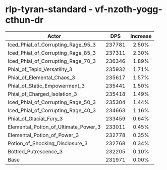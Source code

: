 # rlp-tyran-standard - vf-nzoth-yogg-cthun-dr
| Actor | DPS | Increase |
|---|:---:|:---:|
|Iced_Phial_of_Corrupting_Rage_95_3|237781|2.50%|
|Iced_Phial_of_Corrupting_Rage_85_3|237311|2.30%|
|Iced_Phial_of_Corrupting_Rage_70_3|236346|1.89%|
|Phial_of_Tepid_Versatility_3|235932|1.71%|
|Phial_of_Elemental_Chaos_3|235617|1.57%|
|Phial_of_Static_Empowerment_3|235441|1.50%|
|Phial_of_Charged_Isolation_3|235418|1.49%|
|Iced_Phial_of_Corrupting_Rage_50_3|235304|1.44%|
|Iced_Phial_of_Corrupting_Rage_40_3|234663|1.16%|
|Phial_of_Glacial_Fury_3|233459|0.64%|
|Elemental_Potion_of_Ultimate_Power_3|233011|0.45%|
|Elemental_Potion_of_Power_3|232778|0.35%|
|Potion_of_Shocking_Disclosure_3|232768|0.34%|
|Bottled_Putrescence_3|232205|0.10%|
|Base|231971|0.00%|
